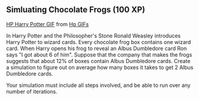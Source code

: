 ## Simluating Chocolate Frogs (100 XP) 

<p align="center">
<div class="tenor-gif-embed" data-postid="4590432" data-share-method="host" data-width="100%" data-aspect-ratio="1.7412587412587412"><a href="https://tenor.com/view/hp-harry-potter-dumbledore-snape-dance-gif-4590432">HP Harry Potter GIF</a> from <a href="https://tenor.com/search/hp-gifs">Hp GIFs</a></div><script type="text/javascript" async src="https://tenor.com/embed.js"></script>
</p>

In Harry Potter and the Philosopher's Stone Ronald Weasley introduces Harry Potter to wizard cards. Every chocolate frog box contains one wizard card. When Harry opens his frog to reveal an Albus Dumbledore card Ron says "I got about 6 of him". Suppose that the company that makes the frogs suggests that about 12% of boxes contain Albus Dumbledore cards. Create a simulation to figure out on average how many boxes it takes to get 2 Albus Dumbledore cards.

Your simulation must include all steps involved, and be able to run over any number of iterations. 


